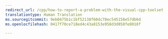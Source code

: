 ```yaml
---
redirect_url: /cpp/how-to-report-a-problem-with-the-visual-cpp-toolset
translationtype: Human Translation
ms.sourcegitcommit: 9eb0475b1c1bf52138f60dc78ec545158e57db6d
ms.openlocfilehash: 0417f70ce718ed4c43a8153e958d3d858fe8018f

---
```




<!--HONumber=Jan17_HO1-->


